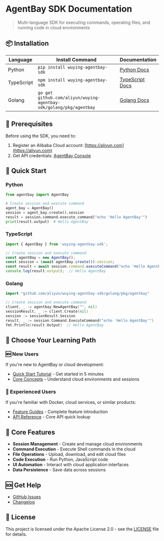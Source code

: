 # AgentBay SDK Documentation

> Multi-language SDK for executing commands, operating files, and running code in cloud environments

## 📦 Installation

| Language | Install Command | Documentation |
|----------|----------------|---------------|
| Python | `pip install wuying-agentbay-sdk` | [Python Docs](../python/README.md) |
| TypeScript | `npm install wuying-agentbay-sdk` | [TypeScript Docs](../typescript/README.md) |
| Golang | `go get github.com/aliyun/wuying-agentbay-sdk/golang/pkg/agentbay` | [Golang Docs](../golang/README.md) |

## 🚀 Prerequisites

Before using the SDK, you need to:

1. Register an Alibaba Cloud account: [https://aliyun.com](https://aliyun.com)
2. Get API credentials: [AgentBay Console](https://agentbay.console.aliyun.com/service-management)

## 🚀 Quick Start

### Python
```python
from agentbay import AgentBay

# Create session and execute command
agent_bay = AgentBay()
session = agent_bay.create().session
result = session.command.execute_command("echo 'Hello AgentBay'")
print(result.output)  # Hello AgentBay
```

### TypeScript
```typescript
import { AgentBay } from 'wuying-agentbay-sdk';

// Create session and execute command
const agentBay = new AgentBay();
const session = (await agentBay.create()).session;
const result = await session.command.executeCommand("echo 'Hello AgentBay'");
console.log(result.output);  // Hello AgentBay
```

### Golang
```go
import "github.com/aliyun/wuying-agentbay-sdk/golang/pkg/agentbay"

// Create session and execute command
client, _ := agentbay.NewAgentBay("", nil)
sessionResult, _ := client.Create(nil)
session := sessionResult.Session
result, _ := session.Command.ExecuteCommand("echo 'Hello AgentBay'")
fmt.Println(result.Output)  // Hello AgentBay
```

## 👋 Choose Your Learning Path

### 🆕 New Users
If you're new to AgentBay or cloud development:
- [Quick Start Tutorial](quickstart/README.md) - Get started in 5 minutes
- [Core Concepts](quickstart/basic-concepts.md) - Understand cloud environments and sessions

### 🚀 Experienced Users
If you're familiar with Docker, cloud services, or similar products:
- [Feature Guides](guides/README.md) - Complete feature introduction
- [API Reference](api-reference.md) - Core API quick lookup

## 🔧 Core Features

- **Session Management** - Create and manage cloud environments
- **Command Execution** - Execute Shell commands in the cloud
- **File Operations** - Upload, download, and edit cloud files
- **Code Execution** - Run Python, JavaScript code
- **UI Automation** - Interact with cloud application interfaces
- **Data Persistence** - Save data across sessions

## 🆘 Get Help

- [GitHub Issues](https://github.com/aliyun/wuying-agentbay-sdk/issues)
- [Changelog](../CHANGELOG.md)

## 📄 License

This project is licensed under the Apache License 2.0 - see the [LICENSE](../LICENSE) file for details.

